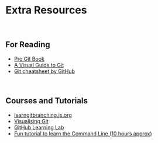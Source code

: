 # Extra Resources

<br>

## For Reading
* [Pro Git Book](https://git-scm.com/book/en/v2)
* [A Visual Guide to Git](https://betterexplained.com/articles/a-visual-guide-to-version-control/)
* [Git cheatsheet by GitHub](https://github.github.com/training-kit/downloads/github-git-cheat-sheet/)

<br>

## Courses and Tutorials
* [learngitbranching.js.org](https://learngitbranching.js.org/)
* [Visualising Git](http://git-school.github.io/visualizing-git/)
* [GitHub Learning Lab](https://lab.github.com/)
* [Fun tutorial to learn the Command Line (10 hours approx)](https://www.codecademy.com/learn/learn-the-command-line)



